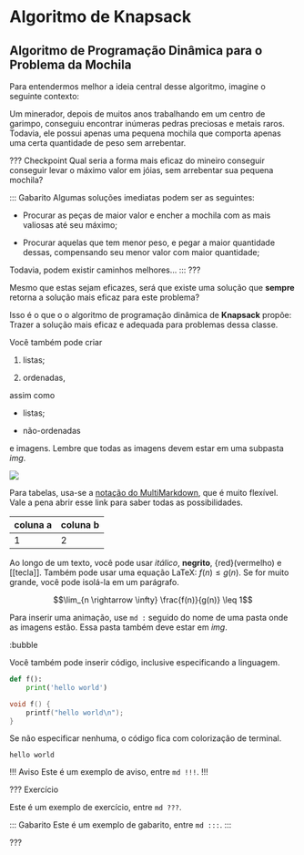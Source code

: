 Algoritmo de Knapsack
======

Algoritmo de Programação Dinâmica para o Problema da Mochila
---------

Para entendermos melhor a ideia central desse algoritmo, imagine o seguinte contexto:

Um minerador, depois de muitos anos trabalhando em um centro de garimpo, conseguiu encontrar inúmeras pedras preciosas e metais raros. Todavia, ele possui apenas uma pequena mochila que comporta apenas uma certa quantidade de peso sem arrebentar.

??? Checkpoint
Qual seria a forma mais eficaz do mineiro conseguir conseguir levar o máximo valor em jóias, sem arrebentar sua pequena mochila?

::: Gabarito
Algumas soluções imediatas podem ser as seguintes:

* Procurar as peças de maior valor e encher a mochila com as mais valiosas até seu máximo;

* Procurar aquelas que tem menor peso, e pegar a maior quantidade dessas, compensando seu menor valor com maior quantidade;

Todavia, podem existir caminhos melhores...
:::
???

Mesmo que estas sejam eficazes, será que existe uma solução que **sempre** retorna a solução mais eficaz para este problema?

Isso é o que o o algoritmo de programação dinâmica de **Knapsack** propõe: Trazer a solução mais eficaz e adequada para problemas dessa classe.





Você também pode criar

1. listas;

2. ordenadas,

assim como

* listas;

* não-ordenadas

e imagens. Lembre que todas as imagens devem estar em uma subpasta *img*.

![](logo.png)

Para tabelas, usa-se a [notação do
MultiMarkdown](https://fletcher.github.io/MultiMarkdown-6/syntax/tables.html),
que é muito flexível. Vale a pena abrir esse link para saber todas as
possibilidades.

| coluna a | coluna b |
|----------|----------|
| 1        | 2        |

Ao longo de um texto, você pode usar *itálico*, **negrito**, {red}(vermelho) e
[[tecla]]. Também pode usar uma equação LaTeX: $f(n) \leq g(n)$. Se for muito
grande, você pode isolá-la em um parágrafo.

$$\lim_{n \rightarrow \infty} \frac{f(n)}{g(n)} \leq 1$$

Para inserir uma animação, use `md :` seguido do nome de uma pasta onde as
imagens estão. Essa pasta também deve estar em *img*.

:bubble

Você também pode inserir código, inclusive especificando a linguagem.

``` py
def f():
    print('hello world')
```

``` c
void f() {
    printf("hello world\n");
}
```

Se não especificar nenhuma, o código fica com colorização de terminal.

```
hello world
```


!!! Aviso
Este é um exemplo de aviso, entre `md !!!`.
!!!


??? Exercício

Este é um exemplo de exercício, entre `md ???`.

::: Gabarito
Este é um exemplo de gabarito, entre `md :::`.
:::

???
